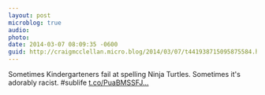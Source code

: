 ```yaml
---
layout: post
microblog: true
audio: 
photo: 
date: 2014-03-07 08:09:35 -0600
guid: http://craigmcclellan.micro.blog/2014/03/07/t441938715095875584.html
---
```

Sometimes Kindergarteners fail at spelling Ninja Turtles. Sometimes it's adorably racist. #sublife [t.co/PuaBMSSFJ...](http://t.co/PuaBMSSFJC)
